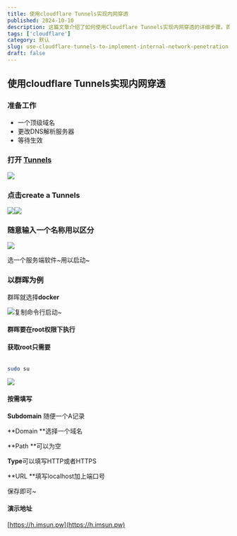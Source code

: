 ```yaml
---
title: 使用cloudflare Tunnels实现内网穿透
published: 2024-10-10
description: 这篇文章介绍了如何使用Cloudflare Tunnels实现内网穿透的详细步骤。首先，需要准备一个顶级域名并更改DNS解析服务器。接着，通过Cloudflare的Tunnels页面创建一个新的Tunnel，并为其命名。文章以群晖为例，说明了如何在Docker中启动服务，并在ROOT权限下执行相关命令。最后，配置Subdomain、Domain、Path、Type和URL等参数，保存设置后即可通过演示地址访问内网服务。
tags: ['cloudflare']
category: 默认
slug: use-cloudflare-tunnels-to-implement-internal-network-penetration
draft: false
---
```

## 使用cloudflare Tunnels实现内网穿透

### 准备工作

* 一个顶级域名
* 更改DNS解析服务器
* 等待生效

### 打开 [Tunnels](https://one.dash.cloudflare.com/165012cc0f623729405e26de2fb3f876/access/tunnels)

![](https://blog.dasbid.com//upload/image.png)

### 点击**create a Tunnels**

![](https://blog.dasbid.com/upload/image-bvkn.png)![](https://blog.dasbid.com//upload/image.png)

### 随意输入一个名称用以区分

![](https://blog.dasbid.com//upload/image-qzcq.png)

选一个服务端软件\~用以启动\~

### 以群晖为例

群晖就选择**docker**

![](https://blog.dasbid.com//upload/image-jjnh.png)复制命令行启动\~

#### **群晖要在root权限下执行**

#### 获取root只需要

```bash

sudo su
```

![](https://blog.dasbid.com//upload/image-jsyd.png)

#### 按需填写

**Subdomain** 随便一个A记录

**Domain **选择一个域名

**Path **可以为空

**Type**可以填写HTTP或者HTTPS

**URL **填写localhost加上端口号

保存即可\~

#### 演示地址

[https://h.imsun.pw](https://h.imsun.pw)
